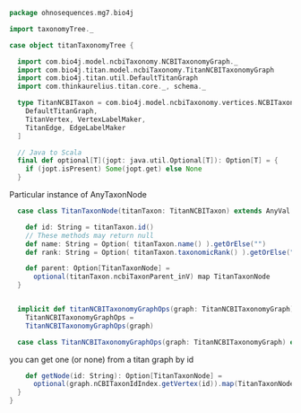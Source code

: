 
```scala
package ohnosequences.mg7.bio4j

import taxonomyTree._

case object titanTaxonomyTree {

  import com.bio4j.model.ncbiTaxonomy.NCBITaxonomyGraph._
  import com.bio4j.titan.model.ncbiTaxonomy.TitanNCBITaxonomyGraph
  import com.bio4j.titan.util.DefaultTitanGraph
  import com.thinkaurelius.titan.core._, schema._

  type TitanNCBITaxon = com.bio4j.model.ncbiTaxonomy.vertices.NCBITaxon[
    DefaultTitanGraph,
    TitanVertex, VertexLabelMaker,
    TitanEdge, EdgeLabelMaker
  ]

  // Java to Scala
  final def optional[T](jopt: java.util.Optional[T]): Option[T] = {
    if (jopt.isPresent) Some(jopt.get) else None
  }
```

Particular instance of AnyTaxonNode

```scala
  case class TitanTaxonNode(titanTaxon: TitanNCBITaxon) extends AnyVal with AnyTaxonNode {

    def id: String = titanTaxon.id()
    // These methods may return null
    def name: String = Option( titanTaxon.name() ).getOrElse("")
    def rank: String = Option( titanTaxon.taxonomicRank() ).getOrElse("")

    def parent: Option[TitanTaxonNode] =
      optional(titanTaxon.ncbiTaxonParent_inV) map TitanTaxonNode
  }


  implicit def titanNCBITaxonomyGraphOps(graph: TitanNCBITaxonomyGraph):
    TitanNCBITaxonomyGraphOps =
    TitanNCBITaxonomyGraphOps(graph)

  case class TitanNCBITaxonomyGraphOps(graph: TitanNCBITaxonomyGraph) extends AnyVal {
```

you can get one (or none) from a titan graph by id

```scala
    def getNode(id: String): Option[TitanTaxonNode] =
      optional(graph.nCBITaxonIdIndex.getVertex(id)).map(TitanTaxonNode)
  }
}

```




[main/scala/mg7/bio4j/bundle.scala]: bundle.scala.md
[main/scala/mg7/bio4j/taxonomyTree.scala]: taxonomyTree.scala.md
[main/scala/mg7/bio4j/titanTaxonomyTree.scala]: titanTaxonomyTree.scala.md
[main/scala/mg7/csv.scala]: ../csv.scala.md
[main/scala/mg7/data.scala]: ../data.scala.md
[main/scala/mg7/dataflow.scala]: ../dataflow.scala.md
[main/scala/mg7/dataflows/full.scala]: ../dataflows/full.scala.md
[main/scala/mg7/dataflows/noFlash.scala]: ../dataflows/noFlash.scala.md
[main/scala/mg7/loquats/1.flash.scala]: ../loquats/1.flash.scala.md
[main/scala/mg7/loquats/2.split.scala]: ../loquats/2.split.scala.md
[main/scala/mg7/loquats/3.blast.scala]: ../loquats/3.blast.scala.md
[main/scala/mg7/loquats/4.assign.scala]: ../loquats/4.assign.scala.md
[main/scala/mg7/loquats/5.merge.scala]: ../loquats/5.merge.scala.md
[main/scala/mg7/loquats/6.count.scala]: ../loquats/6.count.scala.md
[main/scala/mg7/loquats/7.stats.scala]: ../loquats/7.stats.scala.md
[main/scala/mg7/loquats/8.summary.scala]: ../loquats/8.summary.scala.md
[main/scala/mg7/package.scala]: ../package.scala.md
[main/scala/mg7/parameters.scala]: ../parameters.scala.md
[test/scala/mg7/counts.scala]: ../../../../test/scala/mg7/counts.scala.md
[test/scala/mg7/lca.scala]: ../../../../test/scala/mg7/lca.scala.md
[test/scala/mg7/pipeline.scala]: ../../../../test/scala/mg7/pipeline.scala.md
[test/scala/mg7/taxonomy.scala]: ../../../../test/scala/mg7/taxonomy.scala.md